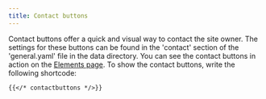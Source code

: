 ```yaml
---
title: Contact buttons
---
```


Contact buttons offer a quick and visual way to contact the site owner. The settings for these buttons can be found in the 'contact' section of the 'general.yaml' file in the data directory. You can see the contact buttons in action on the [Elements page](/elements/). To show the contact buttons, write the following shortcode:


```
{{</* contactbuttons */>}}
```

<!--{{< contactbuttons >}}-->